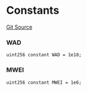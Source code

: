 # Constants
[Git Source](https://github.com/Level-Money/contracts/blob/8db01e6152f39f954577b5bcc8ca6a9c0b59a8cd/src/v2/common/libraries/MathLib.sol)

### WAD

```solidity
uint256 constant WAD = 1e18;
```

### MWEI

```solidity
uint256 constant MWEI = 1e6;
```

